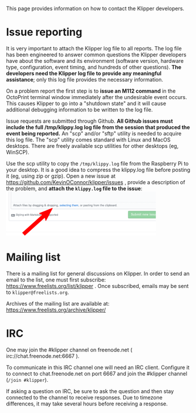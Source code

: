 This page provides information on how to contact the Klipper
developers.

Issue reporting
===============

It is very important to attach the Klipper log file to all
reports. The log file has been engineered to answer common questions
the Klipper developers have about the software and its environment
(software version, hardware type, configuration, event timing, and
hundreds of other questions). **The developers need the Klipper log
file to provide any meaningful assistance**; only this log file
provides the necessary information.

On a problem report the first step is to **issue an M112 command** in
the OctoPrint terminal window immediately after the undesirable event
occurs. This causes Klipper to go into a "shutdown state" and it will
cause additional debugging information to be written to the log file.

Issue requests are submitted through Github. **All Github issues must
include the full /tmp/klippy.log log file from the session that
produced the event being reported.** An "scp" and/or "sftp" utility is
needed to acquire this log file. The "scp" utility comes standard with
Linux and MacOS desktops. There are freely available scp utilities for
other desktops (eg, WinSCP).

Use the scp utility to copy the `/tmp/klippy.log` file from the
Raspberry Pi to your desktop. It is a good idea to compress the
klippy.log file before posting it (eg, using zip or gzip). Open a new
issue at https://github.com/KevinOConnor/klipper/issues , provide a
description of the problem, and **attach the `klippy.log` file to the
issue**: ![attach-issue](img/attach-issue.png)

Mailing list
============

There is a mailing list for general discussions on Klipper. In order
to send an email to the list, one must first subscribe:
https://www.freelists.org/list/klipper . Once subscribed, emails may
be sent to `klipper@freelists.org`.

Archives of the mailing list are available at:
https://www.freelists.org/archive/klipper/

IRC
===

One may join the #klipper channel on freenode.net (
irc://chat.freenode.net:6667 ).

To communicate in this IRC channel one will need an IRC
client. Configure it to connect to chat.freenode.net on port 6667 and
join the #klipper channel (`/join #klipper`).

If asking a question on IRC, be sure to ask the question and then stay
connected to the channel to receive responses. Due to timezone
differences, it may take several hours before receiving a response.
